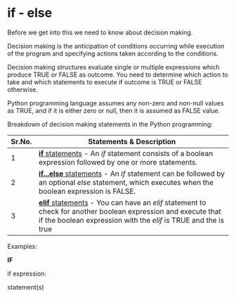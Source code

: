 # if - else

Before we get into this we need to know about decision making.

Decision making is the anticipation of conditions occurring while execution of the program and specifying actions taken according to the conditions.

Decision making structures evaluate single or multiple expressions which produce TRUE or FALSE as outcome. You need to determine which action to take and which statements to execute if outcome is TRUE or FALSE otherwise.

Python programming language assumes any non-zero and non-null values as TRUE, and if it is either zero or null, then it is assumed as FALSE value.

Breakdown of decision making statements in the Python programming:

| **Sr.No.** | **Statements &amp; Description**                                                                                                                                                                                                              |
| ---------- | --------------------------------------------------------------------------------------------------------------------------------------------------------------------------------------------------------------------------------------------- |
| 1          | [**if** statements](https://www.tutorialspoint.com/python/python_if_statement.htm) - An _if_ statement consists of a boolean expression followed by one or more statements.                                                                   |
| 2          | [**if...else** statements](https://www.tutorialspoint.com/python/python_if_else.htm) - An _if_ statement can be followed by an optional _else_ statement, which executes when the boolean expression is FALSE.                                |
| 3          | [**elif** statements](https://www.tutorialspoint.com/python/python_if_else.htm) - You can have an _elif_ statement to check for another boolean expression and execute that if the boolean expression with the _elif_ is TRUE and the is true |

Examples:

**IF**

if expression:
<p>statement(s)</p>

